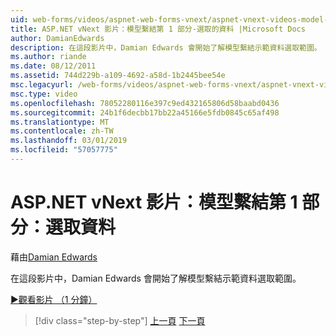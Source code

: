 ```yaml
---
uid: web-forms/videos/aspnet-web-forms-vnext/aspnet-vnext-videos-model-binding-part-1-selecting-data
title: ASP.NET vNext 影片：模型繫結第 1 部分-選取的資料 |Microsoft Docs
author: DamianEdwards
description: 在這段影片中，Damian Edwards 會開始了解模型繫結示範資料選取範圍。
ms.author: riande
ms.date: 08/12/2011
ms.assetid: 744d229b-a109-4692-a58d-1b2445bee54e
msc.legacyurl: /web-forms/videos/aspnet-web-forms-vnext/aspnet-vnext-videos-model-binding-part-1-selecting-data
msc.type: video
ms.openlocfilehash: 78052280116e397c9ed432165806d58baabd0436
ms.sourcegitcommit: 24b1f6decbb17bb22a45166e5fdb0845c65af498
ms.translationtype: MT
ms.contentlocale: zh-TW
ms.lasthandoff: 03/01/2019
ms.locfileid: "57057775"
---
```

<a name="aspnet-vnext-videos-model-binding-part-1---selecting-data"></a>ASP.NET vNext 影片：模型繫結第 1 部分：選取資料
====================
藉由[Damian Edwards](https://github.com/DamianEdwards)

在這段影片中，Damian Edwards 會開始了解模型繫結示範資料選取範圍。

[&#9654;觀看影片 （1 分鐘）](https://channel9.msdn.com/Blogs/ASP-NET-Site-Videos/aspnet-vnext-videos-model-binding-part-1-selecting-data)

> [!div class="step-by-step"]
> [上一頁](aspnet-vnext-videos-strongly-typed-data-controls.md)
> [下一頁](aspnet-vnext-videos-model-binding-part-2-filtering.md)

